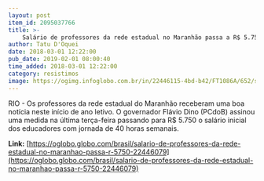 ```yaml
---
layout: post
item_id: 2095037766
title: >-
    Salário de professores da rede estadual no Maranhão passa a R$ 5.750
author: Tatu D'Oquei
date: 2018-03-01 12:22:00
pub_date: 2019-02-01 08:00:40
time_added: 2018-03-01 12:22:00
category: resistimos
image: https://ogimg.infoglobo.com.br/in/22446115-4bd-b42/FT1086A/652/shutterstock_569467576-1.jpg
---
```


RIO - Os professores da rede estadual do Maranhão receberam uma boa notícia neste início de ano letivo. O governador Flávio Dino (PCdoB) assinou uma medida na última terça-feira passando para R$ 5.750 o salário inicial dos educadores com jornada de 40 horas semanais.

**Link:** [https://oglobo.globo.com/brasil/salario-de-professores-da-rede-estadual-no-maranhao-passa-r-5750-22446079](https://oglobo.globo.com/brasil/salario-de-professores-da-rede-estadual-no-maranhao-passa-r-5750-22446079)

